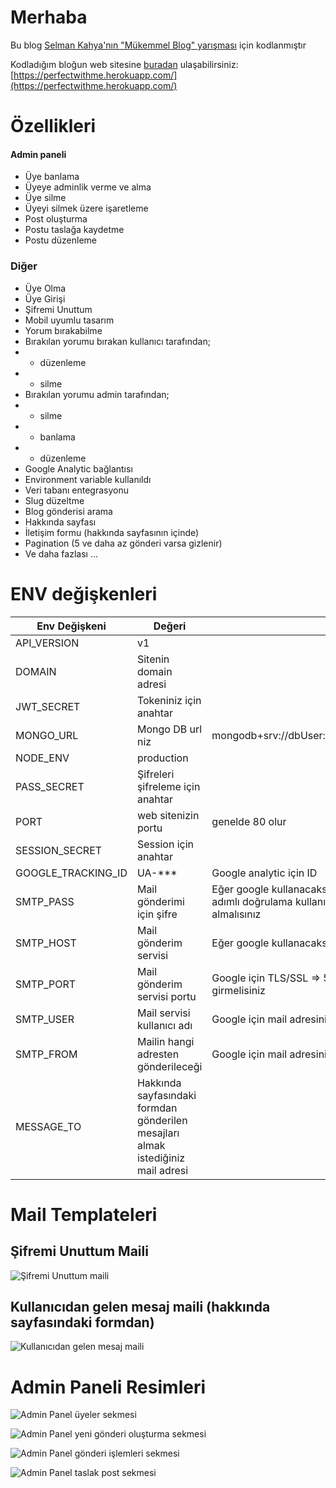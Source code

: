 # Merhaba
Bu blog [Selman Kahya'nın "Mükemmel Blog" yarışması](https://www.youtube.com/watch?v=cHUh0FmPd3A) için kodlanmıştır 

Kodladığım bloğun web sitesine [buradan](https://perfectwithme.herokuapp.com/) ulaşabilirsiniz: [https://perfectwithme.herokuapp.com/](https://perfectwithme.herokuapp.com/)

# Özellikleri

#### Admin paneli
- Üye banlama
- Üyeye adminlik verme ve alma 
- Üye silme
- Üyeyi silmek üzere işaretleme
- Post oluşturma
- Postu taslağa kaydetme
- Postu düzenleme
### Diğer
- Üye Olma
- Üye Girişi
- Şifremi Unuttum
- Mobil uyumlu tasarım
- Yorum bırakabilme
- Bırakılan yorumu  bırakan kullanıcı tarafından;
- - düzenleme
- - silme
- Bırakılan yorumu admin tarafından;
- - silme
- - banlama
- - düzenleme
- Google Analytic bağlantısı
- Environment variable kullanıldı
- Veri tabanı entegrasyonu
- Slug düzeltme
- Blog gönderisi arama
- Hakkında sayfası
- İletişim formu (hakkında sayfasının içinde)
- Pagination (5 ve daha az gönderi varsa gizlenir)
- Ve daha fazlası ...
# ENV değişkenleri
| Env Değişkeni | Değeri | |
|--|--|--|
| API_VERSION | v1 |
| DOMAIN | Sitenin domain adresi|
| JWT_SECRET | Tokeniniz için anahtar |
| MONGO_URL | Mongo DB url niz| mongodb+srv://dbUser:dbPass@****.mongodb.net/... |
| NODE_ENV | production|
| PASS_SECRET | Şifreleri şifreleme için anahtar |
| PORT | web sitenizin portu | genelde 80 olur|
| SESSION_SECRET | Session için anahtar |
| GOOGLE_TRACKING_ID | UA-*** | Google analytic için ID|
| SMTP_PASS | Mail gönderimi için şifre | Eğer google kullanacaksanız hesap şifrenizdir eğer iki adımlı doğrulama kullanıyorsanız uygulama şifresi almalısınız|
| SMTP_HOST | Mail gönderim servisi | Eğer google kullanacaksanız " smtp.gmail.com " |
| SMTP_PORT | Mail gönderim servisi portu | Google için TLS/SSL => 587/465 ikisinden birini girmelisiniz|
| SMTP_USER | Mail servisi kullanıcı adı | Google için mail adresinizdir|
| SMTP_FROM | Mailin hangi adresten gönderileceği | Google için mail adresinizdir|
| MESSAGE_TO | Hakkında sayfasındaki formdan gönderilen mesajları almak istediğiniz mail adresi | 

# Mail Templateleri

## Şifremi Unuttum Maili

![Şifremi Unuttum maili](https://i.hizliresim.com/bvOlZV.png)

## Kullanıcıdan gelen mesaj maili (hakkında sayfasındaki formdan)

![Kullanıcıdan gelen mesaj maili](https://i.hizliresim.com/JV5nYo.png)


# Admin Paneli Resimleri

![Admin Panel üyeler sekmesi](https://i.hizliresim.com/3OXNE4.png)

![Admin Panel yeni gönderi oluşturma sekmesi](https://i.hizliresim.com/gPNn62.png)

![Admin Panel gönderi işlemleri sekmesi](https://i.hizliresim.com/WXl4q2.png)

![Admin Panel taslak post sekmesi](https://i.hizliresim.com/yGym6y.png)

